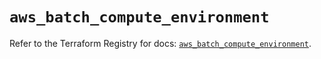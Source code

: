 # `aws_batch_compute_environment`

Refer to the Terraform Registry for docs: [`aws_batch_compute_environment`](https://registry.terraform.io/providers/hashicorp/aws/6.13.0/docs/resources/batch_compute_environment).
